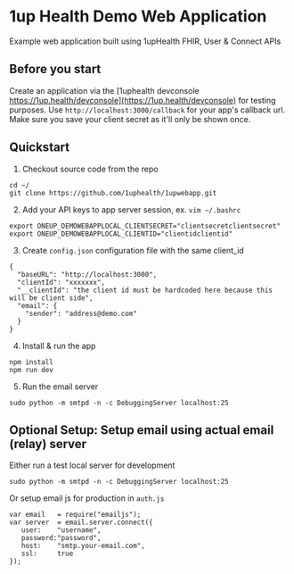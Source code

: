 # 1up Health Demo Web Application
Example web application built using 1upHealth FHIR, User &amp; Connect APIs  

## Before you start
Create an application via the [1uphealth devconsole https://1up.health/devconsole](https://1up.health/devconsole) for testing purposes.  Use `http://localhost:3000/callback` for your app's callback url. Make sure you save your client secret as it'll only be shown once.

## Quickstart
1. Checkout source code from the repo
```
cd ~/
git clone https://github.com/1uphealth/1upwebapp.git
```


2. Add your API keys to app server session, ex. `vim ~/.bashrc`
```
export ONEUP_DEMOWEBAPPLOCAL_CLIENTSECRET="clientsecretclientsecret"
export ONEUP_DEMOWEBAPPLOCAL_CLIENTID="clientidclientid"
```

3. Create `config.json` configuration file with the same client_id
```
{
  "baseURL": "http://localhost:3000",
  "clientId": "xxxxxxx",
  "__clientId": "the client id must be hardcoded here because this will be client side",
  "email": {
    "sender": "address@demo.com"
  }
}
```

4. Install & run the app
```
npm install
npm run dev
```

5. Run the email server
```
sudo python -m smtpd -n -c DebuggingServer localhost:25
```

## Optional Setup: Setup email using actual email (relay) server
Either run a test local server for development
```
sudo python -m smtpd -n -c DebuggingServer localhost:25
```
Or setup email js for production in `auth.js`
```
var email 	= require("emailjs");
var server 	= email.server.connect({
   user:    "username",
   password:"password",
   host:    "smtp.your-email.com",
   ssl:     true
});
```
